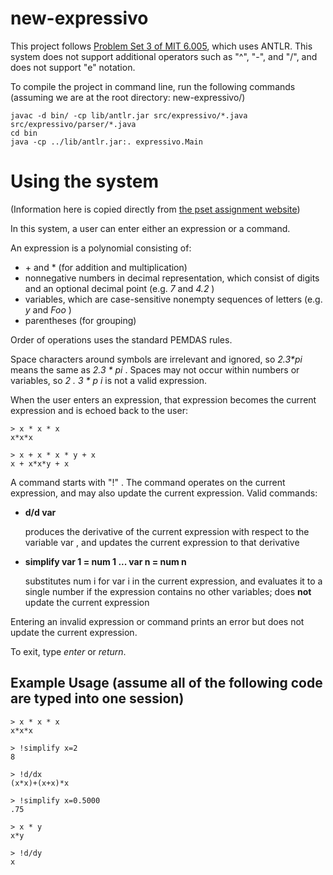 # new-expressivo

This project follows [Problem Set 3 of MIT 6.005](https://ocw.mit.edu/ans7870/6/6.005/s16/psets/ps3/), which uses ANTLR. This system does not support additional operators such as "^", "-", and "/", and does not support "e" notation.

To compile the project in command line, run the following commands
(assuming we are at the root directory: new-expressivo/)

    javac -d bin/ -cp lib/antlr.jar src/expressivo/*.java src/expressivo/parser/*.java
    cd bin
    java -cp ../lib/antlr.jar:. expressivo.Main


# Using the system
(Information here is copied directly from [the pset assignment website](https://ocw.mit.edu/ans7870/6/6.005/s16/psets/ps3/))
  
In this system, a user can enter either an expression or a command.

An expression is a polynomial consisting of:

  * \+ and * (for addition and multiplication)
  * nonnegative numbers in decimal representation, which consist of digits and an optional decimal point (e.g. _7_ and _4.2_ )
  * variables, which are case-sensitive nonempty sequences of letters (e.g. _y_ and _Foo_ )
  * parentheses (for grouping)

Order of operations uses the standard PEMDAS rules.

Space characters around symbols are irrelevant and ignored, so _2.3*pi_ means the same as _2.3 * pi_ . Spaces may not occur within numbers or variables, so _2 . 3 * p i_ is not a valid expression.

When the user enters an expression, that expression becomes the current expression and is echoed back to the user: 

    > x * x * x
    x*x*x

    > x + x * x * y + x
    x + x*x*y + x

A command starts with "!" . The command operates on the current expression, and may also update the current expression. Valid commands:

  * **d/d var**
    
    produces the derivative of the current expression with respect to the variable var , and updates the current expression to that derivative
  * **simplify var 1 = num 1 ... var n = num n**
  
    substitutes num i for var i in the current expression, and evaluates it to a single number if the expression contains no other variables; does **not** update the current expression

Entering an invalid expression or command prints an error but does not update the current expression.

To exit, type _enter_ or _return_.

## Example Usage (assume all of the following code are typed into one session)
    > x * x * x
    x*x*x

    > !simplify x=2
    8

    > !d/dx
    (x*x)+(x+x)*x

    > !simplify x=0.5000
    .75

    > x * y
    x*y

    > !d/dy
    x
